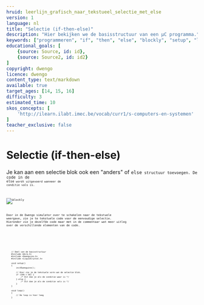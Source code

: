 ```yaml
---
hruid: leerlijn_grafisch_naar_tekstueel_selectie_met_else
version: 1
language: nl
title: "Selectie (if-then-else)"
description: "Hier bekijken we de basisstructuur van een µC programma."
keywords: ["programmeren", "if", "then", "else", "blockly", "setup", "loop", "microcontroller", "µC", "arduino", "dwenguino"]
educational_goals: [
    {source: Source, id: id}, 
    {source: Source2, id: id2}
]
copyright: dwengo
licence: dwengo
content_type: text/markdown
available: true
target_ages: [14, 15, 16]
difficulty: 3
estimated_time: 10
skos_concepts: [
    'http://ilearn.ilabt.imec.be/vocab/curr1/s-computers-en-systemen'
]
teacher_exclusive: false
---
```


# Selectie (if-then-else)

Je kan aan een selectie blok ook een "anders" of <code class="language-cpp">else<code> structuur toevoegen. De code in de <code class="language-cpp">else<code> wordt uitgevoerd wanneer de conditie vals is.

![blockly](@learning-object/leerlijn_grafisch_naar_tekstueel_selectie_blocks_2/nl/1)

Door in de Dwengo simulator over te schakelen naar de tekstuele weergave, zie je te tekstuele code voor de eenvoudige selectie. Hieronder zie je dezelfde code maar met in de commentaar wat meer uitleg over de verschillende elementen van de code.

<div class="dwengo-content dwengo-code-simulator">
    <pre>
<code class="language-cpp" data-filename="filename.cpp">

        // Deel van de basisstructuur
        #include <Wire.h>
        #include <Dwenguino.h>
        #include <LiquidCrystal.h>

        void setup()
        {
            initDwenguino();
            
            // Hier zie je de tekstuele vorm van de selectie blok.
            if (100 < 50) {
                /* Dit doe je als de conditie waar is */
            } else {
                /* Dit doe je als de conditie vals is */
            }
        }

        void loop()
        {
            // De loop is hier leeg
        }

</code>
    </pre>
</div>